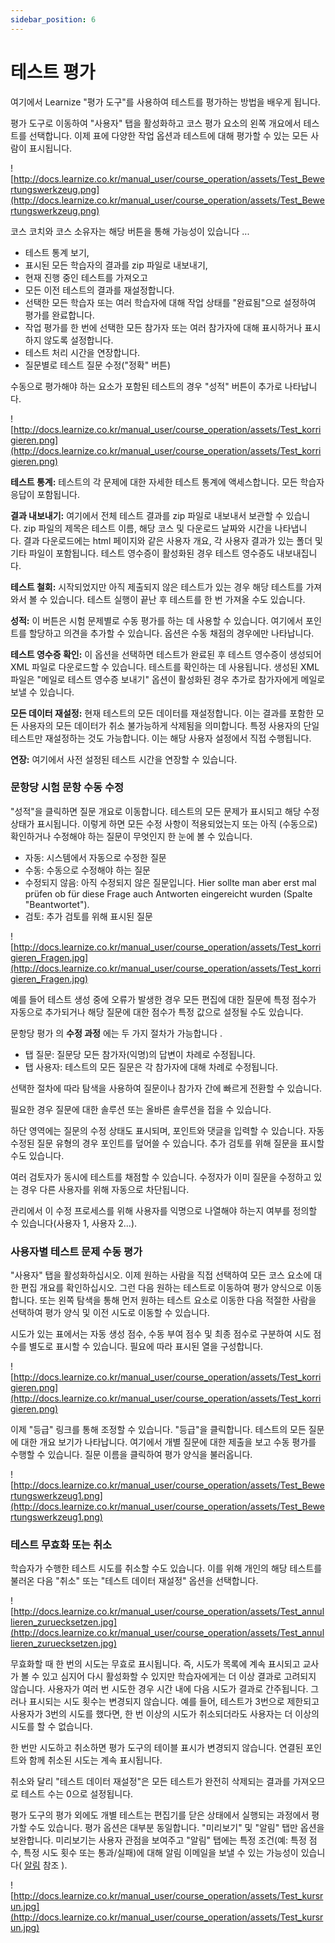 ```yaml
---
sidebar_position: 6
---
```


# 테스트 평가

여기에서 Learnize "평가 도구"를 사용하여 테스트를 평가하는 방법을 배우게 됩니다.

평가 도구로 이동하여 "사용자" 탭을 활성화하고 코스 평가 요소의 왼쪽 개요에서 테스트를 선택합니다. 이제 표에 다양한 작업 옵션과 테스트에 대해 평가할 수 있는 모든 사람이 표시됩니다.

![http://docs.learnize.co.kr/manual_user/course_operation/assets/Test_Bewertungswerkzeug.png](http://docs.learnize.co.kr/manual_user/course_operation/assets/Test_Bewertungswerkzeug.png)

코스 코치와 코스 소유자는 해당 버튼을 통해 가능성이 있습니다 ...

- 테스트 통계 보기,
- 표시된 모든 학습자의 결과를 zip 파일로 내보내기,
- 현재 진행 중인 테스트를 가져오고
- 모든 이전 테스트의 결과를 재설정합니다.
- 선택한 모든 학습자 또는 여러 학습자에 대해 작업 상태를 "완료됨"으로 설정하여 평가를 완료합니다.
- 작업 평가를 한 번에 선택한 모든 참가자 또는 여러 참가자에 대해 표시하거나 표시하지 않도록 설정합니다.
- 테스트 처리 시간을 연장합니다.
- 질문별로 테스트 질문 수정("정확" 버튼)

수동으로 평가해야 하는 요소가 포함된 테스트의 경우 "성적" 버튼이 추가로 나타납니다.

![http://docs.learnize.co.kr/manual_user/course_operation/assets/Test_korrigieren.png](http://docs.learnize.co.kr/manual_user/course_operation/assets/Test_korrigieren.png)

**테스트 통계:** 테스트의 각 문제에 대한 자세한 테스트 통계에 액세스합니다. 모든 학습자 응답이 포함됩니다.

**결과 내보내기:** 여기에서 전체 테스트 결과를 zip 파일로 내보내서 보관할 수 있습니다. zip 파일의 제목은 테스트 이름, 해당 코스 및 다운로드 날짜와 시간을 나타냅니다. 결과 다운로드에는 html 페이지와 같은 사용자 개요, 각 사용자 결과가 있는 폴더 및 기타 파일이 포함됩니다. 테스트 영수증이 활성화된 경우 테스트 영수증도 내보내집니다.

**테스트 철회:** 시작되었지만 아직 제출되지 않은 테스트가 있는 경우 해당 테스트를 가져와서 볼 수 있습니다. 테스트 실행이 끝난 후 테스트를 한 번 가져올 수도 있습니다.

**성적:** 이 버튼은 시험 문제별로 수동 평가를 하는 데 사용할 수 있습니다. 여기에서 포인트를 할당하고 의견을 추가할 수 있습니다. 옵션은 수동 채점의 경우에만 나타납니다.

**테스트 영수증 확인:** 이 옵션을 선택하면 테스트가 완료된 후 테스트 영수증이 생성되어 XML 파일로 다운로드할 수 있습니다. 테스트를 확인하는 데 사용됩니다. 생성된 XML 파일은 "메일로 테스트 영수증 보내기" 옵션이 활성화된 경우 추가로 참가자에게 메일로 보낼 수 있습니다.

**모든 데이터 재설정:** 현재 테스트의 모든 데이터를 재설정합니다. 이는 결과를 포함한 모든 사용자의 모든 데이터가 취소 불가능하게 삭제됨을 의미합니다. 특정 사용자의 단일 테스트만 재설정하는 것도 가능합니다. 이는 해당 사용자 설정에서 직접 수행됩니다.

**연장:** 여기에서 사전 설정된 테스트 시간을 연장할 수 있습니다.

### 문항당 시험 문항 수동 수정

"성적"을 클릭하면 질문 개요로 이동합니다. 테스트의 모든 문제가 표시되고 해당 수정 상태가 표시됩니다. 이렇게 하면 모든 수정 사항이 적용되었는지 또는 아직 (수동으로) 확인하거나 수정해야 하는 질문이 무엇인지 한 눈에 볼 수 있습니다.

- 자동: 시스템에서 자동으로 수정한 질문
- 수동: 수동으로 수정해야 하는 질문
- 수정되지 않음: 아직 수정되지 않은 질문입니다. Hier sollte man aber erst mal prüfen ob für diese Frage auch Antworten eingereicht wurden (Spalte "Beantwortet").
- 검토: 추가 검토를 위해 표시된 질문

![http://docs.learnize.co.kr/manual_user/course_operation/assets/Test_korrigieren_Fragen.jpg](http://docs.learnize.co.kr/manual_user/course_operation/assets/Test_korrigieren_Fragen.jpg)

예를 들어 테스트 생성 중에 오류가 발생한 경우 모든 편집에 대한 질문에 특정 점수가 자동으로 추가되거나 해당 질문에 대한 점수가 특정 값으로 설정될 수도 있습니다.

문항당 평가 의 **수정 과정** 에는 두 가지 절차가 가능합니다 .

- 탭 질문: 질문당 모든 참가자(익명)의 답변이 차례로 수정됩니다.
- 탭 사용자: 테스트의 모든 질문은 각 참가자에 대해 차례로 수정됩니다.

선택한 절차에 따라 탐색을 사용하여 질문이나 참가자 간에 빠르게 전환할 수 있습니다.

필요한 경우 질문에 대한 솔루션 또는 올바른 솔루션을 접을 수 있습니다.

하단 영역에는 질문의 수정 상태도 표시되며, 포인트와 댓글을 입력할 수 있습니다. 자동 수정된 질문 유형의 경우 포인트를 덮어쓸 수 있습니다. 추가 검토를 위해 질문을 표시할 수도 있습니다.

여러 검토자가 동시에 테스트를 채점할 수 있습니다. 수정자가 이미 질문을 수정하고 있는 경우 다른 사용자를 위해 자동으로 차단됩니다.

관리에서 이 수정 프로세스를 위해 사용자를 익명으로 나열해야 하는지 여부를 정의할 수 있습니다(사용자 1, 사용자 2...).

### 사용자별 테스트 문제 수동 평가

"사용자" 탭을 활성화하십시오. 이제 원하는 사람을 직접 선택하여 모든 코스 요소에 대한 편집 개요를 확인하십시오. 그런 다음 원하는 테스트로 이동하여 평가 양식으로 이동합니다. 또는 왼쪽 탐색을 통해 먼저 원하는 테스트 요소로 이동한 다음 적절한 사람을 선택하여 평가 양식 및 이전 시도로 이동할 수 있습니다.

시도가 있는 표에서는 자동 생성 점수, 수동 부여 점수 및 최종 점수로 구분하여 시도 점수를 별도로 표시할 수 있습니다. 필요에 따라 표시된 열을 구성합니다.

![http://docs.learnize.co.kr/manual_user/course_operation/assets/Test_korrigieren.png](http://docs.learnize.co.kr/manual_user/course_operation/assets/Test_korrigieren.png)

이제 "등급" 링크를 통해 조정할 수 있습니다. "등급"을 클릭합니다. 테스트의 모든 질문에 대한 개요 보기가 나타납니다. 여기에서 개별 질문에 대한 제출을 보고 수동 평가를 수행할 수 있습니다. 질문 이름을 클릭하여 평가 양식을 불러옵니다.

![http://docs.learnize.co.kr/manual_user/course_operation/assets/Test_Bewertungswerkzeug1.png](http://docs.learnize.co.kr/manual_user/course_operation/assets/Test_Bewertungswerkzeug1.png)

### 테스트 무효화 또는 취소

학습자가 수행한 테스트 시도를 취소할 수도 있습니다. 이를 위해 개인의 해당 테스트를 불러온 다음 "취소" 또는 "테스트 데이터 재설정" 옵션을 선택합니다.

![http://docs.learnize.co.kr/manual_user/course_operation/assets/Test_annullieren_zuruecksetzen.jpg](http://docs.learnize.co.kr/manual_user/course_operation/assets/Test_annullieren_zuruecksetzen.jpg)

무효화할 때 한 번의 시도는 무효로 표시됩니다. 즉, 시도가 목록에 계속 표시되고 교사가 볼 수 있고 심지어 다시 활성화할 수 있지만 학습자에게는 더 이상 결과로 고려되지 않습니다. 사용자가 여러 번 시도한 경우 시간 내에 다음 시도가 결과로 간주됩니다. 그러나 표시되는 시도 횟수는 변경되지 않습니다. 예를 들어, 테스트가 3번으로 제한되고 사용자가 3번의 시도를 했다면, 한 번 이상의 시도가 취소되더라도 사용자는 더 이상의 시도를 할 수 없습니다.

한 번만 시도하고 취소하면 평가 도구의 테이블 표시가 변경되지 않습니다. 연결된 포인트와 함께 취소된 시도는 계속 표시됩니다.

취소와 달리 "테스트 데이터 재설정"은 모든 테스트가 완전히 삭제되는 결과를 가져오므로 테스트 수는 0으로 설정됩니다.

평가 도구의 평가 외에도 개별 테스트는 편집기를 닫은 상태에서 실행되는 과정에서 평가할 수도 있습니다. 평가 옵션은 대부분 동일합니다. "미리보기" 및 "알림" 탭만 옵션을 보완합니다. 미리보기는 사용자 관점을 보여주고 "알림" 탭에는 특정 조건(예: 특정 점수, 특정 시도 횟수 또는 통과/실패)에 대해 알림 이메일을 보낼 수 있는 가능성이 있습니다( [알림](http://docs.learnize.co.kr/manual_user/course_operation/Course_Reminders/) 참조 ).

![http://docs.learnize.co.kr/manual_user/course_operation/assets/Test_kursrun.jpg](http://docs.learnize.co.kr/manual_user/course_operation/assets/Test_kursrun.jpg)